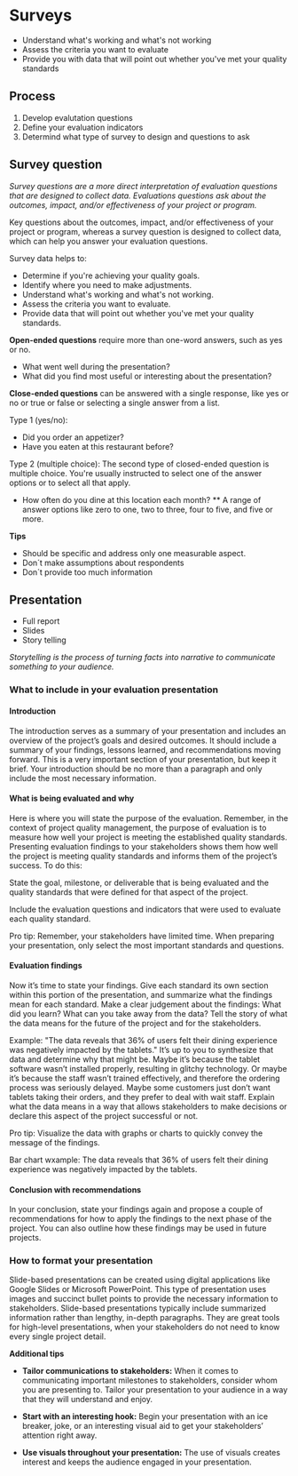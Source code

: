 # Surveys

* Understand what's working and what's not working
* Assess the criteria you want to evaluate
* Provide you with data that will point out whether you've met your quality standards

## Process
1. Develop evalutation questions
2. Define your evaluation indicators
3. Determind what type of survey to design and questions to ask

## Survey question
*Survey questions are a more direct interpretation of evaluation questions that are designed to collect data. Evaluations questions ask about the outcomes, impact, and/or effectiveness of your project or program.*

Key questions about the outcomes, impact, and/or effectiveness of your project or program, whereas a survey question is designed to collect data, which can help you answer your evaluation questions.

Survey data helps to:
* Determine if you're achieving your quality goals.
* Identify where you need to make adjustments. 
* Understand what's working and what's not working.
* Assess the criteria you want to evaluate.
* Provide data that will point out whether you've met your quality standards. 

__Open-ended questions__ require more than one-word answers, such as yes or no.

* What went well during the presentation?
* What did you find most useful or interesting about the presentation? 

__Close-ended questions__ can be answered with a single response, like yes or no or true or false or selecting a single answer from a list.

Type 1 (yes/no):
* Did you order an appetizer?
* Have you eaten at this restaurant before?

Type 2 (multiple choice):
The second type of closed-ended question is multiple choice. You're usually instructed to select one of the answer options or to select all that apply.

* How often do you dine at this location each month?
** A range of answer options like zero to one, two to three, four to five, and five or more.

__Tips__

* Should be specific and address only one measurable aspect.
* Don´t make assumptions about respondents
* Don´t provide too much information

## Presentation
* Full report
* Slides
* Story telling

*Storytelling is the process of turning facts into narrative to communicate something to your audience.*

### What to include in your evaluation presentation
#### Introduction
The introduction serves as a summary of your presentation and includes an overview of the project’s goals and desired outcomes. It should include a summary of your findings, lessons learned, and recommendations moving forward. This is a very important section of your presentation, but keep it brief. Your introduction should be no more than a paragraph and only include the most necessary information.  

#### What is being evaluated and why
Here is where you will state the purpose of the evaluation. Remember, in the context of project quality management, the purpose of evaluation is to measure how well your project is meeting the established quality standards. Presenting evaluation findings to your stakeholders shows them how well the project is meeting quality standards and informs them of the project’s success. To do this:

State the goal, milestone, or deliverable that is being evaluated and the quality standards that were defined for that aspect of the project.

Include the evaluation questions and indicators that were used to evaluate each quality standard. 

Pro tip: Remember, your stakeholders have limited time. When preparing your presentation, only select the most important standards and questions.	 

#### Evaluation findings
Now it’s time to state your findings. Give each standard its own section within this portion of the presentation, and summarize what the findings mean for each standard. Make a clear judgement about the findings: What did you learn? What can you take away from the data? Tell the story of what the data means for the future of the project and for the stakeholders.

Example: "The data reveals that 36% of users felt their dining experience was negatively impacted by the tablets." It’s up to you to synthesize that data and determine why that might be. Maybe it’s because the tablet software wasn’t installed properly, resulting in glitchy technology. Or maybe it’s because the staff wasn’t trained effectively, and therefore the ordering process was seriously delayed. Maybe some customers just don’t want tablets taking their orders, and they prefer to deal with wait staff. Explain what the data means in a way that allows stakeholders to make decisions or declare this aspect of the project successful or not.

Pro tip: Visualize the data with graphs or charts to quickly convey the message of the findings.

Bar chart wxample: The data reveals that 36% of users felt their dining  experience was negatively impacted by the tablets.

#### Conclusion with recommendations
In your conclusion, state your findings again and propose a couple of recommendations for how to apply the findings to the next phase of the project. You can also outline how these findings may be used in future projects. 

### How to format your presentation 
Slide-based presentations can be created using digital applications like Google Slides or Microsoft PowerPoint. This type of presentation uses images and succinct bullet points to provide the necessary information to stakeholders. Slide-based presentations typically include summarized information rather than lengthy, in-depth paragraphs. They are great tools for high-level presentations, when your stakeholders do not need to know every single project detail. 

__Additional tips__

* __Tailor communications to stakeholders:__ When it comes to communicating important milestones to stakeholders, consider whom you are presenting to. Tailor your presentation to your audience in a way that they will understand and enjoy.

* __Start with an interesting hook:__ Begin your presentation with an ice breaker, joke, or an interesting visual aid to get your stakeholders’ attention right away. 

* __Use visuals throughout your presentation:__ The use of visuals creates interest and keeps the audience engaged in your presentation. 
